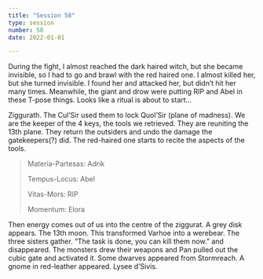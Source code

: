 ```yaml
---
title: "Session 58"
type: session
number: 58
date: 2022-01-01

---
```


During the fight, I almost reached the dark haired witch, but she became invisible, so I had to go and brawl with the red haired one. I almost killed her, but she turned invisible. I found her and attacked her, but didn’t hit her many times. Meanwhile, the giant and drow were putting RIP and Abel in these T-pose things. Looks like a ritual is about to start…

Ziggurath. The Cul’Sir used them to lock Quol’Sir (plane of madness). We are the keeper of the 4 keys, the tools we retrieved.
They are reuniting the 13th plane. They return the outsiders and undo the damage the gatekeepers(?) did.
The red-haired one starts to recite the aspects of the tools.

> Materia-Partesas: Adrik
>
> Tempus-Locus: Abel
>
> Vitas-Mors: RIP
>
> Momentum: Elora

Then energy comes out of us into the centre of the ziggurat. A grey disk appears. The 13th moon. This transformed Varhoe into a werebear. The three sisters gather. “The task is done, you can kill them now.” and disappeared. The monsters drew their weapons and Pan pulled out the cubic gate and activated it. Some dwarves appeared from Stormreach. A gnome in red-leather appeared. Lysee d’Sivis.